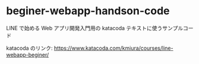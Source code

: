# beginer-webapp-handson-code

LINE で始める Web アプリ開発入門用の katacoda テキストに使うサンプルコード

katacoda のリンク: https://www.katacoda.com/kmiura/courses/line-webapp-beginer/
